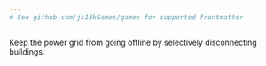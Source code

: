 ```yaml
---
# See github.com/js13kGames/games for supported frontmatter
---
```

Keep the power grid from going offline by selectively disconnecting buildings.
